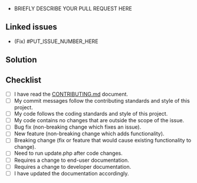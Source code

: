 - BRIEFLY DESCRIBE YOUR PULL REQUEST HERE

## Linked issues

<!--

Include the word "Fix" after the issue number if you want
to close the issue when the PR is merged.

For example: Fix #123.

-->

- (Fix) #PUT_ISSUE_NUMBER_HERE

## Solution

## Checklist

<!--- Put an `x` in all the boxes that apply: -->

- [ ] I have read the
      [CONTRIBUTING.md](https://github.com/dxpr/ckeditor_ai_assist/blob/1.0.x/CONTRIBUTING.md)
      document.
- [ ] My commit messages follow the contributing standards and style of this
      project.
- [ ] My code follows the coding standards and style of this project.
- [ ] My code contains no changes that are outside the scope of the issue.
- [ ] Bug fix (non-breaking change which fixes an issue).
- [ ] New feature (non-breaking change which adds functionality).
- [ ] Breaking change (fix or feature that would cause existing functionality to
      change).
- [ ] Need to run update.php after code changes.
- [ ] Requires a change to end-user documentation.
- [ ] Requires a change to developer documentation.
- [ ] I have updated the documentation accordingly.
